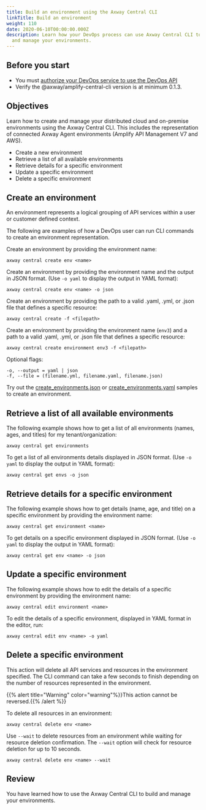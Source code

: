 ```yaml
---
title: Build an environment using the Axway Central CLI
linkTitle: Build an environment
weight: 110
date: 2020-06-10T00:00:00.000Z
description: Learn how your DevOps process can use Axway Central CLI to build
  and manage your environments.
---
```


## Before you start

* You must [authorize your DevOps service to use the DevOps API](/docs/central/cli_central/cli_install/#authorize-your-cli-to-use-the-amplify-central-apis)
* Verify the @axway/amplify-central-cli version is at minimum 0.1.3.

## Objectives

Learn how to create and manage your distributed cloud and on-premise environments using the Axway Central CLI. This includes the representation of connected Axway Agent environments (Amplify API Management V7 and AWS).

* Create a new environment
* Retrieve a list of all available environments
* Retrieve details for a specific environment
* Update a specific environment
* Delete a specific environment

## Create an environment

An environment represents a logical grouping of API services within a user or customer defined context.

The following are examples of how a DevOps user can run CLI commands to create an environment representation.

Create an environment by providing the environment name:

 ```
 axway central create env <name>
 ```

Create an environment by providing the environment name and the output in JSON format. (Use `-o yaml` to display the output in YAML format):

 ```
 axway central create env <name> -o json
 ```

Create an environment by providing the path to a valid .yaml, .yml, or .json file that defines a specific resource:

 ```
 axway central create -f <filepath>
 ```

Create an environment by providing the environment name (`env3`) and a path to a valid .yaml, .yml, or .json file that defines a specific resource:

```
axway central create environment env3 -f <filepath>
```

Optional flags:

```
-o, --output = yaml | json
-f, --file = (filename.yml, filename.yaml, filename.json)
```

Try out the [create_environments.json](/samples/central/create_environments.json) or [create_environments.yaml](/samples/central/create_environments.yaml) samples to create an environment.

## Retrieve a list of all available environments

The following example shows how to get a list of all environments (names, ages, and titles) for my tenant/organization:

```
axway central get environments
```

To get a list of all environments details displayed in JSON format. (Use `-o yaml` to display the output in YAML format):

```
axway central get envs -o json
```

## Retrieve details for a specific environment

The following example shows how to get details (name, age, and title) on a specific environment by providing the environment name:

```
axway central get environment <name>
```

To get details on a specific environment displayed in JSON format. (Use `-o yaml` to display the output in YAML format):

```
axway central get env <name> -o json
```

## Update a specific environment

The following example shows how to edit the details of a specific environment by providing the environment name:

```
axway central edit environment <name>
```

To edit the details of a specific environment, displayed in YAML format in the editor, run:

```
axway central edit env <name> -o yaml
```

## Delete a specific environment

This action will delete all API services and resources in the environment specified. The CLI command can take a few seconds to finish depending on the number of resources represented in the environment.

{{% alert title="Warning" color="warning"%}}This action cannot be reversed.{{% /alert %}}

To delete all resources in an environment:

```
axway central delete env <name>
```

Use `--wait` to delete resources from an environment while waiting for resource deletion confirmation. The `--wait` option will check for resource deletion for up to 10 seconds.

```
axway central delete env <name> --wait
```

## Review

You have learned how to use the Axway Central CLI to build and manage your environments.
